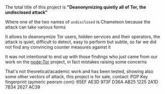 The total title of this project is <b>"Deanonymizing quietly all of Tor, the undisclosed attack"</b>

Where one of the two names of ``undisclosed`` is Chameleon because the attack can take various forms

It allows to deanonymize Tor users, hidden services and their operators, the attack is quiet, difficult to detect, easy to perform but subtle, so far we did not find any convincing counter measures against it

It was not intentional to end up with those findings who just came from our work on the [node-Tor](https://github.com/Ayms/node-Tor) project, in fact mistakes raising some concerns

That's not theoretical/academic work and has been tested, showing also some other vectors of attack, this project is for sale, contact: PGP Key fingerprint (aymeric peersm com): 65EF AE3D 973F D36A AB25 1225 2A1D 7B34 2627 AC39
